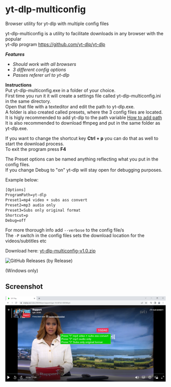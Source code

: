 # yt-dlp-multiconfig
Browser utility for yt-dlp with multiple config files

yt-dlp-multiconfig is a utility to facilitate downloads in any browser with the popular  
yt-dlp program https://github.com/yt-dlp/yt-dlp

_**Features**_
 - _Should work with all browsers_
 - _3 different config options_
  - _Passes referer url to yt-dlp_
  
  **Instructions**  
Put yt-dlp-multiconfig.exe in a folder of your choice.  
First time you run it it will create a settings file called yt-dlp-multiconfig.ini in the same directory.  
Open that file with a texteditor and edit the path to yt-dlp.exe.   
A folder is also created called presets, where the 3 config files are located.  
It is higly recommended to add yt-dlp to the path variable [How to add path](https://www.architectryan.com/2018/03/17/add-to-the-path-on-windows-10/)  
It is also recommended to download ffmpeg and put in the same folder as yt-dlp.exe.

 
If you want to change the shortcut key **Ctrl + p** you can do that as well to start the download process.  
To exit the program press **F4**

The Preset options can be named anything reflecting what you put in the config files.  
If you change Debug to "on" yt-dlp will stay open for debugging purposes.  

Example below:
```
[Options]
ProgramPath=yt-dlp
Preset1=mp4 video + subs ass convert
Preset2=mp3 audio only
Preset3=Subs only original format
Shortcut=p
Debug=off
```
For more thorough info add `--verbose` to the config file/s  
The `-P` switch in the config files sets the download location for the videos/subtitles etc  

Download here: [yt-dlp-multiconfig-v1.0.zip](https://github.com/dobbelina/yt-dlp-multiconfig/releases/download/v1.0-Windows/yt-dlp-multiconfig-v1.0.zip)

![GitHub Releases (by Release)](https://img.shields.io/github/downloads/dobbelina/yt-dlp-multiconfig/v1.0-Windows/total)

(Windows only)  


## Screenshot

<p align="center"><img src="yt-dlp-multiconfig.png" width="600" /></p>

